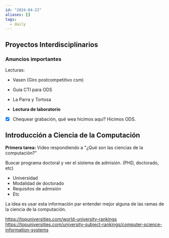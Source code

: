 ```yaml
---
id: "2024-04-22"
aliases: []
tags:
  - daily
---
```


## Proyectos Interdisciplinarios

### Anuncios importantes

Lecturas:

- Vasen (Giro postcompetitivo csm)

- Guía CTI para ODS

- La Parra y Tortosa

- **Lectura de laboratorio**

- [x] Chequear grabación, qué wea hicimos aquí?
  Hicimos ODS.

## Introducción a Ciencia de la Computación

**Primera tarea:** Video respondiendo a "¿Qué son las ciencias de la computación?"

Buscar programa doctoral y ver el sistema de admisión. (PHD, doctorado, etc)

- Universidad
- Modalidad de doctorado
- Requisitos de admisión
- Etc

La idea es usar esta información par entender mejor alguna de las ramas de la ciencia de la computación.

https://topuniversities.com/world-university-rankings
https://topuniversities.com/university-subject-rankings/computer-science-information-systems
